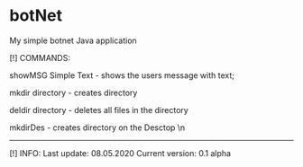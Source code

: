 # botNet
My simple botnet Java application

[!] COMMANDS:

showMSG Simple Text - shows the users message with text;

mkdir directory - creates directory

deldir directory - deletes all files in the directory

mkdirDes - creates directory on the Desctop \n
***

[!] INFO:
Last update: 08.05.2020
Current version: 0.1 alpha
